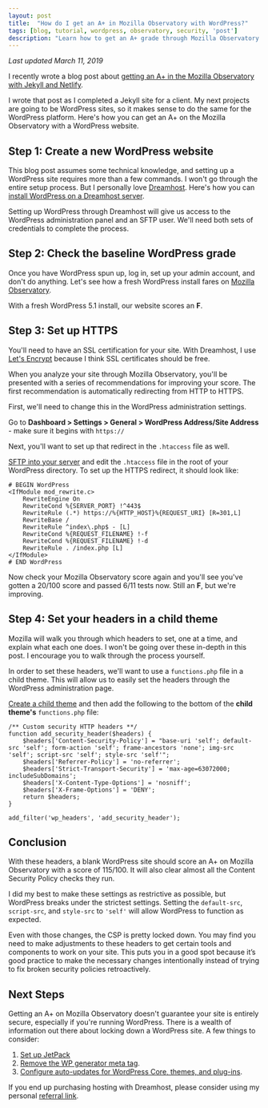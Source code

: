 ```yaml
---
layout: post
title:  "How do I get an A+ in Mozilla Observatory with WordPress?"
tags: [blog, tutorial, wordpress, observatory, security, 'post']
description: "Learn how to get an A+ grade through Mozilla Observatory using WordPress."
---
```

*Last updated March 11, 2019*

I recently wrote a blog post about [getting an A+ in the Mozilla Observatory with Jekyll and Netlify](https://ogdenstudios.xyz/2019/03/03/how-do-i-get-an-a-plus-mozilla-observatory-jekyll-netlify.html). 

I wrote that post as I completed a Jekyll site for a client. My next projects are going to be WordPress sites, so it makes sense to do the same for the WordPress platform. Here's how you can get an A+ on the Mozilla Observatory with a WordPress website.

## Step 1: Create a new WordPress website 

This blog post assumes some technical knowledge, and setting up a WordPress site requires more than a few commands. I won't go through the entire setup process. But I personally love [Dreamhost](https://www.dreamhost.com/). Here's how you can [install WordPress on a Dreamhost server](https://www.dreamhost.com/). 

Setting up WordPress through Dreamhost will give us access to the WordPress administration panel and an SFTP user. We'll need both sets of credentials to complete the process.

## Step 2: Check the baseline WordPress grade

Once you have WordPress spun up, log in, set up your admin account, and don't do anything. Let's see how a fresh WordPress install fares on [Mozilla Observatory](https://observatory.mozilla.org). 

With a fresh WordPress 5.1 install, our website scores an **F**. 

## Step 3: Set up HTTPS 

You'll need to have an SSL certification for your site. With Dreamhost, I use [Let's Encrypt](https://www.dreamhost.com/hosting/ssl-tls-certificates/) because I think SSL certificates should be free. 

When you analyze your site through Mozilla Observatory, you'll be presented with a series of recommendations for improving your score. The first recommendation is automatically redirecting from HTTP to HTTPS.

First, we'll need to change this in the WordPress administration settings. 

Go to **Dashboard > Settings > General > WordPress Address/Site Address** - make sure it begins with `https://`

Next, you'll want to set up that redirect in the `.htaccess` file as well.

[SFTP into your server](https://help.dreamhost.com/hc/en-us/articles/115000675027-FTP-overview-and-credentials) and edit the `.htaccess` file in the root of your WordPress directory. To set up the HTTPS redirect, it should look like: 

```
# BEGIN WordPress
<IfModule mod_rewrite.c>
    RewriteEngine On
    RewriteCond %{SERVER_PORT} !^443$
    RewriteRule (.*) https://%{HTTP_HOST}%{REQUEST_URI} [R=301,L]
    RewriteBase /
    RewriteRule ^index\.php$ - [L]
    RewriteCond %{REQUEST_FILENAME} !-f
    RewriteCond %{REQUEST_FILENAME} !-d
    RewriteRule . /index.php [L]
</IfModule>
# END WordPress
```

Now check your Mozilla Observatory score again and you'll see you've gotten a 20/100 score and passed 6/11 tests now. Still an **F**, but we're improving.

## Step 4: Set your headers in a child theme 

Mozilla will walk you through which headers to set, one at a time, and explain what each one does. I won't be going over these in-depth in this post. I encourage you to walk through the process yourself. 

In order to set these headers, we'll want to use a `functions.php` file in a child theme. This will allow us to easily set the headers through the WordPress administration page. 

[Create a child theme](https://www.hostinger.com/tutorials/how-to-create-wordpress-child-theme) and then add the following to the bottom of the **child theme's** `functions.php` file:

```
/** Custom security HTTP headers **/
function add_security_header($headers) {
	$headers['Content-Security-Policy'] = "base-uri 'self'; default-src 'self'; form-action 'self'; frame-ancestors 'none'; img-src 'self'; script-src 'self'; style-src 'self'";
	$headers['Referrer-Policy'] = 'no-referrer';
	$headers['Strict-Transport-Security'] = 'max-age=63072000; includeSubDomains';
	$headers['X-Content-Type-Options'] = 'nosniff';
	$headers['X-Frame-Options'] = 'DENY';
	return $headers;
}

add_filter('wp_headers', 'add_security_header');
```

## Conclusion 

With these headers, a blank WordPress site should score an A+ on Mozilla Observatory with a score of 115/100. It will also clear almost all the Content Security Policy checks they run.

I did my best to make these settings as restrictive as possible, but WordPress breaks under the strictest settings. Setting the `default-src`, `script-src`, and `style-src` to `'self'` will allow WordPress to function as expected. 

Even with those changes, the CSP is pretty locked down. You may find you need to make adjustments to these headers to get certain tools and components to work on your site. This puts you in a good spot because it’s good practice to make the necessary changes intentionally instead of trying to fix broken security policies retroactively.

## Next Steps 

Getting an A+ on Mozilla Observatory doesn't guarantee your site is entirely secure, especially if you're running WordPress. There is a wealth of information out there about locking down a WordPress site. A few things to consider: 

1. [Set up JetPack](https://jetpack.com/support/getting-started-with-jetpack/)
2. [Remove the WP generator meta tag](https://css-tricks.com/snippets/wordpress/remove-wp-generator-meta-tag/).
3. [Configure auto-updates for WordPress Core, themes, and plug-ins](https://codex.wordpress.org/Configuring_Automatic_Background_Updates).

If you end up purchasing hosting with Dreamhost, please consider using my personal [referral link](https://www.dreamhost.com/r.cgi?2263245).